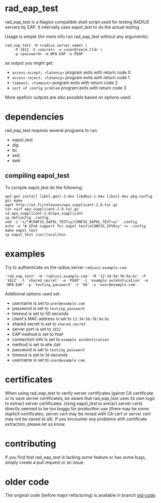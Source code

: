 # rad_eap_test
rad_eap_test is a Nagios compatible shell script used for testing RADIUS
servers by EAP. It internally uses eapol_test to do the actual testing.

Usage is simple (for more info run rad_eap_test without any arguments):

```
rad_eap_test -H <radius.server.name> \
    -P 1812 -S <secret> -u <user@realm.tld> \
    -p <password> -m WPA-EAP -e PEAP
```

as output you might get:

 - `access-accept; <latency>`
    program exits with return code 0
 - `access-reject; <latency>`
    program exits with return code 1
 - `timeout; <timeout>`
    program exits with return code 2
 - `sort of config problem`
    program exits with return code 3

More speficic outputs are also possible based on options used.

# dependencies

rad_eap_test requires several programs to run:

- eapol_test
- dig
- bc
- sed
- awk

## compiling eapol_test

To compile eapol_test do the following:

```
apt-get install libnl-genl-3-dev libdbus-1-dev libssl-dev pkg-config gcc make
wget http://w1.fi/releases/wpa_supplicant-2.8.tar.gz
tar xvzf wpa_supplicant-2.8.tar.gz
cd wpa_supplicant-2.8/wpa_supplicant
cp defconfig .config
sed -i 's/^#CONFIG_EAPOL_TEST=y/CONFIG_EAPOL_TEST=y/' .config
echo -e "# IPv6 support for eapol test\nCONFIG_IPV6=y" >> .config
make eapol_test
cp eapol_test /usr/local/bin
```

# examples

Try to authenticate on the radius server `radius1.example.com`:

```
'rad_eap_test' -H 'radius1.example.com' -M '12:34:56:78:9a:bc' -P '1812' -S 'shared_secret' -e 'PEAP' -i 'example autehntication' -m 'WPA-EAP' -p 'testing_password' -t '50' -u 'user@example.com'
```

Additional options used set:
- username is set to `user@example.com`
- password is set to `testing_password`
- timeout is set to 50 seconds
- client's MAC address is set to `12:34:56:78:9a:bc`
- shared secret is set to `shared_secret`
- server port is set to `1812`
- EAP method is set to `PEAP`
- connection info is set to `example autehntication`
- method is set to `WPA-EAP`
- password is set to `testing_password`
- timeout is set to `50` seconds
- username is set to `user@example.com` 

# certificates

When using rad_eap_test to verify server certificates igainst CA certificate or to save server certificates, be aware that
rad_eap_test uses its own logic to extract server certificates. Using eapol_test to extract server certs directly seemed to be
too buggy for production use (there may be some duplicit certificates, server cert may be mixed with CA cert or server cert may not be saved at all).
If you encounter any problems with certificate extraction, please let us know.

# contributing

If you find that rad_eap_test is lacking some feature or has some bugs, simply create a pull request or an issue.

# older code

The original code (before major refactoring) is available in branch [old-code](https://github.com/CESNET/rad_eap_test/tree/old-code).

